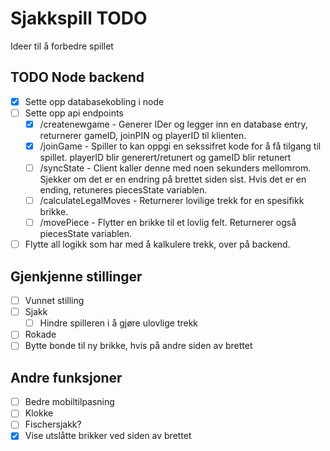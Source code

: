 # Sjakkspill TODO
Ideer til å forbedre spillet

## TODO Node backend
 - [x] Sette opp databasekobling i node
 - [ ] Sette opp api endpoints
   - [x] /createnewgame - Generer IDer og legger inn en database entry, returnerer gameID, joinPIN og playerID til klienten.
   - [x] /joinGame - Spiller to kan oppgi en sekssifret kode for å få tilgang til spillet. playerID blir generert/retunert og gameID blir retunert
   - [ ] /syncState - Client kaller denne med noen sekunders mellomrom. Sjekker om det er en endring på brettet siden sist. Hvis det er en ending, retuneres piecesState variablen.
   - [ ] /calculateLegalMoves - Returnerer lovilige trekk for en spesifikk brikke.
   - [ ] /movePiece - Flytter en brikke til et lovlig felt. Returnerer også piecesState variablen.
  - [ ] Flytte all logikk som har med å kalkulere trekk, over på backend.

## Gjenkjenne stillinger
 - [ ] Vunnet stilling
 - [ ] Sjakk
   - [ ] Hindre spilleren i å gjøre ulovlige trekk
 - [ ] Rokade
 - [ ] Bytte bonde til ny brikke, hvis på andre siden av brettet

## Andre funksjoner
- [ ] Bedre mobiltilpasning
- [ ] Klokke
- [ ] Fischersjakk?
- [x] Vise utslåtte brikker ved siden av brettet
